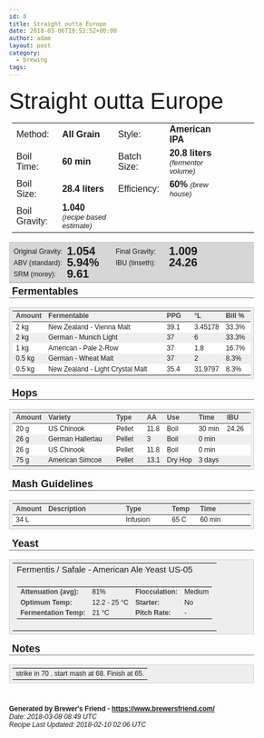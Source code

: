 ```yaml
---
id: 8
title: Straight outta Europe
date: 2018-03-06T18:52:52+00:00
author: adam
layout: post
category:
  - brewing
tags:
---
```


<body style="font: 14px MuseoSans500, Helvetica, Arial, sans-serif; font-size: 12px;">
<h3 style="font-size: 40px; font-weight: normal; line-height: 110%; padding: 5px 0 0 0; margin: 0;">Straight outta Europe</h3>
<div style="font-size: 16px; font-weight: normal; padding: 0 0 0 5px;">
<table><tr>
<td>Method:</td><td><b>All Grain</b></td>
<td>Style:</td><td><b>American IPA</b></td>
</tr><tr>
<td>Boil Time:</td><td><b>60 min</b></td>
<td>Batch Size:</td><td><b>20.8 liters</b> <span style='font-size: 0.8em; font-style: italic;'>(fermentor volume)</span></td>
</tr><tr>
<td>Boil Size:</td><td><b>28.4 liters</b></td>
<td>Efficiency:</td><td><b>60%</b> <span style='font-size: 0.8em; font-style: italic;'>(brew house)</span></td>
</tr><tr>
<td>Boil Gravity:</td><td><b>1.040</b> <span style='font-size: 0.8em; font-style: italic;'>(recipe based estimate)</span></td>
<td>&nbsp;</td><td>&nbsp;</td><td>&nbsp;</td><td>&nbsp;</td></tr></table>

</div>
<div style="width: 100%; min-width: 320px; max-width: 960px;">
<div style="display: inline-block; width: 100%; padding: 5px 0px 5px 0px; background: #D6D6D6; border-bottom: #8E8E8E 1px solid; border-top: #C8C8C8 1px solid;">  
<div style="display: block; float: left; width: 180px;"><span style="display: block; float: left; margin: 4px 4px 0 8px; width: 90px;">Original Gravity:</span> 
<span style="display: block; font-size: 20px; float: left; line-height: 100%; font-weight: bold; width: 75px;">1.054</span></div> 
<div style="display: block; float: left; width: 180px;"><span style="display: block; float: left; margin: 4px 4px 0 8px; width: 90px;">Final Gravity:</span> 
<span style="display: block; font-size: 20px; float: left; line-height: 100%; font-weight: bold; width: 75px;">1.009</span></div> 
<div style="display: block; float: left; width: 180px;"><span style="display: block; float: left; margin: 4px 4px 0 8px; width: 90px;">ABV (standard):</span> 
<span style="display: block; font-size: 20px; float: left; line-height: 100%; font-weight: bold; width: 75px;">5.94%</span></div> 
<div style="display: block; float: left; width: 180px;"><span style="display: block; float: left; margin: 4px 4px 0 8px; width: 90px;">IBU (tinseth):</span> 
<span style="display: block; font-size: 20px; float: left; line-height: 100%; font-weight: bold; width: 75px;">24.26</span></div> 
<div style="display: block; float: left; width: 180px;"><span style="display: block; float: left; margin: 4px 4px 0 8px; width: 90px;">SRM (morey):</span> 
<span style="display: block; font-size: 20px; float: left; line-height: 100%; font-weight: bold; width: 75px;">9.61</span></div> 
<div style="clear: both;"></div>
</div>
<div style="border-bottom: #777 1px solid; font-size: 18px; font-weight: bold; padding: 5px 5px 0 5px; margin: 0 0 5px 0; text-align: left;">Fermentables</div>
<table cellspacing="0" cellpadding="4" style="margin-bottom: 10px; background-color: #EEE; border: #D2D2D2 1px solid; width: 100%; border-spacing: 0px 0px; padding: 5px; text-align: left;">
	<tr style="font-size: 12px;">
		<td style="border-bottom: #424242 1px solid; text-align: left; font-weight: bold; color: #424242;" width="10%">
			Amount
		</td>
		<td style="border-bottom: #424242 1px solid; text-align: left; font-weight: bold; color: #424242;" width="54%">
			Fermentable
		</td>
		<td style="border-bottom: #424242 1px solid; text-align: left; font-weight: bold; color: #424242;" width="12%">
			PPG
		</td>
		<td style="border-bottom: #424242 1px solid; text-align: left; font-weight: bold; color: #424242;" width="12%">
			&deg;L
		</td>
		<td style="border-bottom: #424242 1px solid; text-align: left; font-weight: bold; color: #424242;" width="12%">
			Bill %
		</td>
	</tr>
<tr style="font-size: 12px; background: #ffffff;"><td>2 kg</td><td>New Zealand - Vienna Malt</td><td>39.1</td><td>3.45178</td><td>33.3%</td>
		</tr><tr style="font-size: 12px;"><td>2 kg</td><td>German - Munich Light</td><td>37</td><td>6</td><td>33.3%</td>
		</tr><tr style="font-size: 12px; background: #ffffff;"><td>1 kg</td><td>American - Pale 2-Row</td><td>37</td><td>1.8</td><td>16.7%</td>
		</tr><tr style="font-size: 12px;"><td>0.5 kg</td><td>German - Wheat Malt</td><td>37</td><td>2</td><td>8.3%</td>
		</tr><tr style="font-size: 12px; background: #ffffff;"><td>0.5 kg</td><td>New Zealand - Light Crystal Malt</td><td>35.4</td><td>31.9797</td><td>8.3%</td>
		</tr></table>
<div style="border-bottom: #777 1px solid; font-size: 18px; font-weight: bold; padding: 5px 5px 0 5px; margin: 0 0 5px 0; text-align: left;">Hops</div>
<table cellspacing="0" cellpadding="4" style="margin-bottom: 10px; background-color: #EEE; border: #D2D2D2 1px solid; width: 100%; border-spacing: 0px 0px; padding: 5px; text-align: left;">
	<tr style="font-size: 12px;">
		<td style="border-bottom: #424242 1px solid; text-align: left; font-weight: bold; color: #424242;" width="10%">
			Amount
		</td>
		<td style="border-bottom: #424242 1px solid; text-align: left; font-weight: bold; color: #424242;" width="34%">
			Variety
		</td>
		<td style="border-bottom: #424242 1px solid; text-align: left; font-weight: bold; color: #424242;" width="14%">
			Type
		</td>
		<td style="border-bottom: #424242 1px solid; text-align: left; font-weight: bold; color: #424242;" width="6%">
			AA
		</td>
		<td style="border-bottom: #424242 1px solid; text-align: left; font-weight: bold; color: #424242;" width="12%">
			Use
		</td>
		<td style="border-bottom: #424242 1px solid; text-align: left; font-weight: bold; color: #424242;" width="12%">
			Time
		</td>
		<td style="border-bottom: #424242 1px solid; text-align: left; font-weight: bold; color: #424242;" width="12%">
			IBU
		</td>
	</tr>
<tr style="font-size: 12px; background: #ffffff;"><td>20 g</td><td>US Chinook</td><td>Pellet</td><td>11.8</td><td><span style='white-space: nowrap;'>Boil</span></td><td><span style='white-space: nowrap;'>30 min</span></td><td>24.26</td>
			</tr><tr style="font-size: 12px;"><td>26 g</td><td>German Hallertau</td><td>Pellet</td><td>3</td><td><span style='white-space: nowrap;'>Boil</span></td><td><span style='white-space: nowrap;'>0 min</span></td><td></td>
			</tr><tr style="font-size: 12px; background: #ffffff;"><td>26 g</td><td>US Chinook</td><td>Pellet</td><td>11.8</td><td><span style='white-space: nowrap;'>Boil</span></td><td><span style='white-space: nowrap;'>0 min</span></td><td></td>
			</tr><tr style="font-size: 12px;"><td>75 g</td><td>American Simcoe</td><td>Pellet</td><td>13.1</td><td><span style='white-space: nowrap;'>Dry Hop</span></td><td><span style='white-space: nowrap;'>3 days</span></td><td></td>
			</tr></table>
<div style="border-bottom: #777 1px solid; font-size: 18px; font-weight: bold; padding: 5px 5px 0 5px; margin: 0 0 5px 0; text-align: left;">Mash Guidelines</div>
<table cellspacing="0" cellpadding="4" style="margin-bottom: 10px; background-color: #EEE; border: #D2D2D2 1px solid; width: 100%; border-spacing: 0px 0px; padding: 5px; text-align: left;">
	<tr style="font-size: 12px;">
		<td style="border-bottom: #424242 1px solid; text-align: left; font-weight: bold; color: #424242;" width="10%">
			Amount
		</td>
		<td style="border-bottom: #424242 1px solid; text-align: left; font-weight: bold; color: #424242;" width="34%">
			Description
		</td>
		<td style="border-bottom: #424242 1px solid; text-align: left; font-weight: bold; color: #424242;" width="20%">
			Type
		</td>
		<td style="border-bottom: #424242 1px solid; text-align: left; font-weight: bold; color: #424242;" width="12%">
			Temp
		</td>
		<td style="border-bottom: #424242 1px solid; text-align: left; font-weight: bold; color: #424242;" width="24%">
			Time
		</td>
	</tr>
<tr style="font-size: 12px; background: #ffffff;"><td>34 L</td><td></td><td>Infusion</td><td>65 C</td><td>60 min</td>
			</tr></table>
<div style="border-bottom: #777 1px solid; font-size: 18px; font-weight: bold; padding: 5px 5px 0 5px; margin: 0 0 5px 0; text-align: left;">Yeast</div>
<table cellspacing="0" cellpadding="4" style="margin-bottom: 10px; background-color: #EEE; border: #D2D2D2 1px solid; width: 100%; border-spacing: 0px 0px; padding: 5px; text-align: left;">
<tr style="font-size: 12px;">
<td style="font-size: 15px;">Fermentis / Safale - American Ale Yeast US-05</td>
</tr>
<tr>
<td>
<table>
<tr style="font-size: 12px;">
<td style="font-weight: bold; color: #424242;">Attenuation (avg):</td>
<td>
81%</td>
<td style="font-weight: bold; color: #424242;">Flocculation:</td><td>
Medium</td>
</tr>
<tr style="font-size: 12px;">
<td style="font-weight: bold; color: #424242;">Optimum Temp:</td>
<td>
12.2 - 25 &deg;C</td>
<td style="font-weight: bold; color: #424242;">Starter:</td>
<td>
No</td>
</tr>
<tr style="font-size: 12px;">
<td style="font-weight: bold; color: #424242;">Fermentation Temp:</td>
<td>21 &deg;C
</td>
<td style="font-weight: bold; color: #424242;">Pitch Rate:</td>
<td>
-
</td>
</tr>
</table>
</td>
</tr>
</table>
<div style="border-bottom: #777 1px solid; font-size: 18px; font-weight: bold; padding: 5px 5px 0 5px; margin: 0 0 5px 0; text-align: left;">Notes</div>
<table cellspacing="0" cellpadding="4" style="margin-bottom: 10px; background-color: #EEE; border: #D2D2D2 1px solid; width: 100%; border-spacing: 0px 0px; padding: 5px; text-align: left;">
<tr style="font-size: 12px;">
<td>strike in 70 . start mash at 68. Finish at 65.<br />
</td>
</tr>
</table>
<br/><br/>
<b>Generated by Brewer's Friend - <a href = "https://www.brewersfriend.com/">https://www.brewersfriend.com/</a></b><br/>
<i>Date: 2018-03-08 08:49 UTC</i><br/> 
<i>Recipe Last Updated: 2018-02-10 02:06 UTC</i> 
</div>
</body>